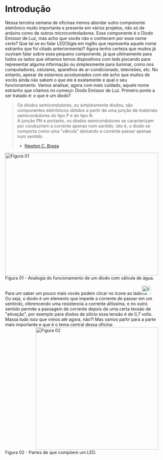 # Introdução

Nessa terceira semana de oficinas iremos abordar outro componente eletrônico muito importante e presente em vários projetos, não só de arduino como de outros microcontroladores. Esse componente é o Diodo Emissor de Luz, mas acho que vocês não o conhecem por esse nome certo? Que tal se eu falar LED(Sigla em inglês que representa aquele nome estranho que foi citado anteriormente)?  Agora tenho certeza que muitos já ouviram falar sobre esse pequeno componente, já que ultimamente para todos os lados que olhamos temos dispositivos com leds piscando para representar alguma informação ou simplesmente para iluminar, como nos computadores, celulares, aparelhos de ar-condicionado, televisões, etc. No entanto, apesar de estarmos acostumados com ele acho que muitos de vocês ainda não sabem o que ele é exatamente e qual o seu funcionamento. Vamos analisar, agora com mais cuidado, aquele nome estranho que citamos no começo: Diodo Emissor de Luz. Primeiro ponto a ser tratado é: o que é um diodo? 
> Os diodos semicondutores, ou simplesmente diodos, são componentes eletrônicos obtidos a partir de uma junção de materiais semicondutores do tipo P e do tipo N. <br/>
> A junção PN e portanto, os diodos semicondutores se caracterizam por conduzirem a corrente apenas num sentido, isto é, o diodo se comporta como uma "válvula" deixando a corrente passar apenas num sentido
> - [Newton C. Braga](http://www.newtoncbraga.com.br/index.php/almanaque-tecnologico/7410-diodos-semicondutores-alm296 "Referência 01")

<img src="http://www.newtoncbraga.com.br/images/stories/almanaque/alm0296_01.png" width="500" height="400" alt="Figura 01"/>
Figura 01 - Analogia do funcionamento de um diodo com válvula de água.
<br/> <br/>
Para um saber um pouco mais vocês podem clicar no ícone ao lado<a target="_blank" href="https://www.youtube.com/watch?v=rR8WdjZ5tHQ"><img src="https://yt3.ggpht.com/-M8MvLxsBZpI/AAAAAAAAAAI/AAAAAAAAAAA/QIpdfb2jVYw/s288-mo-c-c0xffffffff-rj-k-no/photo.jpg" width="30" height="30" alt="link"/></a>
</br>Ou seja, o diodo é um elemento que impede a corrente de passar em um sentindo, oferencendo uma resistencia a corrente altíssima, e no outro sentido permite a passagem de corrente depois de uma certa tensão de "ativação", por exemplo para diodos de silício essa tensão é de 0,7 volts.</br>
Massa tudo isso que vimos até agora, não?! Mas vamos partir para a parte mais importante e que é o tema central dessa oficina: 
<img src="https://github.com/lar-ect/URA/blob/master/roteiros%20de%20oficinas/LED.png?raw=true" style="padding-left: 100px" width="400" height="400" alt="Figura 02"/>
Figura 02 - Partes de que compõem um LED.

